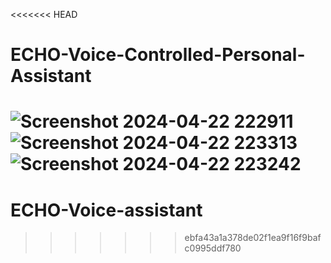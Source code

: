 <<<<<<< HEAD
# ECHO-Voice-Controlled-Personal-Assistant
![Screenshot 2024-04-22 222911](https://github.com/dakshvarshneyy/ECHO-Voice-Controlled-Personal-Assistant/assets/107689714/5a08fd59-b439-4224-bbe4-dcfed249f458)
![Screenshot 2024-04-22 223313](https://github.com/dakshvarshneyy/ECHO-Voice-Controlled-Personal-Assistant/assets/107689714/46e3ae38-d71f-4160-a93d-ea2494e8fd8f)
![Screenshot 2024-04-22 223242](https://github.com/dakshvarshneyy/ECHO-Voice-Controlled-Personal-Assistant/assets/107689714/2ddabd50-5d90-4dcc-8579-771926878b13)
=======
# ECHO-Voice-assistant
>>>>>>> ebfa43a1a378de02f1ea9f16f9bafc0995ddf780

